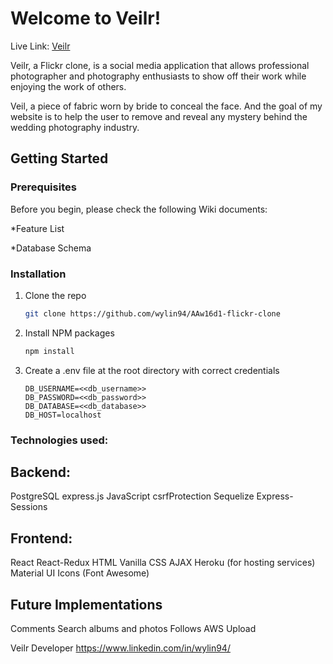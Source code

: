 # Welcome to Veilr!
Live Link: [Veilr](https://wyl-flickr-clone.herokuapp.com/)

Veilr, a Flickr clone, is a social media application that allows professional photographer and photography enthusiasts to show off their work while enjoying the work of others. 

Veil, a piece of fabric worn by bride to conceal the face. And the goal of my website is to help the user to remove and reveal any mystery behind the wedding photography industry.

## Getting Started

### Prerequisites
Before you begin, please check the following Wiki documents:

*Feature List

*Database Schema

### Installation

1. Clone the repo
   ```sh
   git clone https://github.com/wylin94/AAw16d1-flickr-clone
   ```
2. Install NPM packages
   ```sh
   npm install
   ```
3. Create a .env file at the root directory with correct credentials
    ```
    DB_USERNAME=<<db_username>>
    DB_PASSWORD=<<db_password>>
    DB_DATABASE=<<db_database>>
    DB_HOST=localhost
    ```

### Technologies used:
## Backend:
PostgreSQL
express.js
JavaScript
csrfProtection
Sequelize
Express-Sessions

## Frontend:
React
React-Redux
HTML
Vanilla CSS
AJAX
Heroku (for hosting services)
Material UI Icons (Font Awesome)

## Future Implementations
Comments
Search albums and photos
Follows
AWS Upload

Veilr Developer
https://www.linkedin.com/in/wylin94/